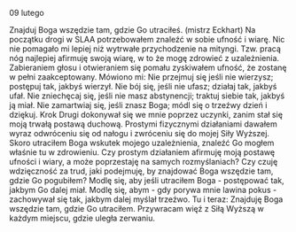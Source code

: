 09 lutego

Znajduj Boga wszędzie tam, gdzie Go utraciłeś.
(mistrz Eckhart)
 Na początku drogi w SLAA potrzebowałem znaleźć w sobie ufność i wiarę. Nic nie pomagało mi lepiej niż wytrwałe przychodzenie na mityngi. Tzw. pracą nóg najlepiej afirmuję swoją wiarę, w to że mogę zdrowieć z uzależnienia. Zabieraniem głosu i otwieraniem się pomału zyskiwałem ufność, że zostanę w pełni zaakceptowany. Mówiono mi: Nie przejmuj się jeśli nie wierzysz; postępuj tak, jakbyś wierzył. Nie bój się, jeśli nie ufasz; działaj tak, jakbyś ufał. Nie zniechęcaj się, jeśli nie masz abstynencji; traktuj siebie tak, jakbyś ją miał. Nie zamartwiaj się, jeśli znasz Boga; módl się o trzeźwy dzień i dziękuj.
Krok Drugi dokonywał się we mnie poprzez uczynki, zanim stał się moją trwałą postawą duchową. Prostymi fizycznymi działaniami dawałem wyraz odwróceniu się od nałogu i zwróceniu się do mojej Siły Wyższej. Skoro utraciłem Boga wskutek mojego uzależnienia, znaleźć Go mogłem właśnie tu w zdrowieniu.
 Czy prostym działaniem afirmuję moją postawę ufności i wiary, a może poprzestaję na samych rozmyślaniach? Czy czuję wdzięczność za trud, jaki podejmuję, by znajdować Boga wszędzie tam, gdzie Go pogubiłem?
 Modlę się, aby jeśli utraciłem Boga - postępować tak, jakbym Go dalej miał. Modlę się, abym - gdy porywa mnie lawina pokus - zachowywał się tak, jakbym dalej myślał trzeźwo.
 Tu i teraz: Znajduję Boga wszędzie tam, gdzie Go utraciłem. Przywracam więź z Siłą Wyższą w każdym miejscu, gdzie uległa zerwaniu.
